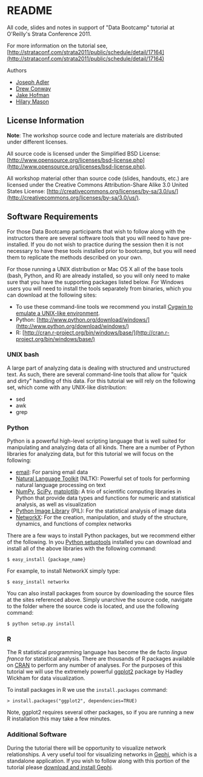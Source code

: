# README #

All code, slides and notes in support of "Data Bootcamp" tutorial at O'Reilly's Strata Conference 2011.

For more information on the tutorial see, [http://strataconf.com/strata2011/public/schedule/detail/17164](http://strataconf.com/strata2011/public/schedule/detail/17164)

Authors

 - [Joseph Adler](http://www.oreillynet.com/pub/au/2033)
 - [Drew Conway](http://www.drewconway.com)
 - [Jake Hofman](http://jakehofman.com/)
 - [Hilary Mason](http://www.hilarymason.com/)

## License Information ##

**Note**: The workshop source code and lecture materials are distributed under different licenses. 

All source code is licensed under the Simplified BSD License: [http://www.opensource.org/licenses/bsd-license.php](http://www.opensource.org/licenses/bsd-license.php).  

All workshop material other than source code (slides, handouts, etc.) are licensed under the Creative Commons Attribution-Share Alike 3.0 United States License: [http://creativecommons.org/licenses/by-sa/3.0/us/](http://creativecommons.org/licenses/by-sa/3.0/us/).

## Software Requirements ##

For those Data Bootcamp participants that wish to follow along with the instructors there are several software tools that you will need to have pre-installed.  If you do not wish to practice during the session then it is not necessary to have these tools installed prior to bootcamp, but you will need them to replicate the methods described on your own.

For those running a UNIX distribution or Mac OS X all of the base tools (bash, Python, and R) are already installed, so you will only need to make sure that you have the supporting packages listed below.  For Windows users you will need to install the tools separately from binaries, which you can download at the following sites:

 - To use these command-line tools we recommend you install [Cygwin to emulate a UNIX-like environment](http://www.cygwin.com/).
 - Python: [http://www.python.org/download/windows/](http://www.python.org/download/windows/)
 - R: [http://cran.r-project.org/bin/windows/base/](http://cran.r-project.org/bin/windows/base/)

### UNIX bash ###

A large part of analyzing data is dealing with structured and unstructured text.  As such, there are several command-line tools that allow for "quick and dirty" handling of this data.  For this tutorial we will rely on the following set, which come with any UNIX-like distribution:

 - sed
 - awk
 - grep

### Python ###

Python is a powerful high-level scripting language that is well suited for manipulating and analyzing data of all kinds.  There are a number of Python libraries for analyzing data, but for this tutorial we will focus on the following:

 - [email](http://docs.python.org/library/email.parser.html): For parsing email data
 - [Natural Language Toolkit](http://www.nltk.org/download) (NLTK):  Powerful set of tools for performing natural language processing on text
 - [NumPy](http://numpy.scipy.org/), [SciPy](http://www.scipy.org/), [matplotlib](http://matplotlib.sourceforge.net/): A trio of scientific computing libraries in Python that provide data types and functions for numeric and statistical analysis, as well as visualization
 - [Python Image Library](http://pypi.python.org/pypi/PIL) (PIL): For the statistical analysis of image data
 - [NetworkX](http://networkx.lanl.gov/): For the creation, manipulation, and study of the structure, dynamics, and functions of complex networks
 
There are a few ways to install Python packages, but we recommend either of the following.  In you [Python setuptools](http://pypi.python.org/pypi/setuptools) installed you can download and install all of the above libraries with the following command:

    $ easy_install {package_name}
    
For example, to install NetworkX simply type:

    $ easy_install networkx
    
You can also install packages from source by downloading the source files at the sites referenced above.  Simply unarchive the source code, navigate to the folder where the source code is located, and use the following command:

    $ python setup.py install
 
### R ###

The R statistical programming language has become the de facto *lingua franca* for statistical analysis.  There are thousands of R packages available on [CRAN](http://cran.r-project.org/) to perform any number of analyses.  For the purposes of this tutorial we will use the extremely powerful [ggplot2](http://had.co.nz/ggplot2/) package by Hadley Wickham for data visualization.

To install packages in R we use the ``install.packages`` command:

    > install.packages("ggplot2", dependencies=TRUE)
    
Note, ggplot2 requires several other packages, so if you are running a new R installation this may take a few minutes.

### Additional Software ###

During the tutorial there will be opportunity to visualize network relationships.  A very useful tool for visualizing networks in [Gephi](http://gephi.org/), which is a standalone application.  If you wish to follow along with this portion of the tutorial please [download and install Gephi](http://gephi.org/users/download/).
 